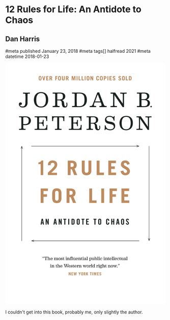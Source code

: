 # 12 Rules for Life: An Antidote to Chaos
## Dan Harris
#meta published January 23, 2018
#meta tags[] halfread 2021
#meta datetime 2018-01-23

![12 Rules for Life: An Antidote to Chaos](12-rules-for-life.png)

I couldn't get into this book, probably me, only slightly the author.
